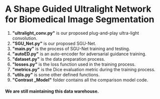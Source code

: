 
# A Shape Guided Ultralight Network for Biomedical Image Segmentation

1. **"ultralight_conv.py"** is our proposed plug-and-play ultra-light convolution.
2. **"SGU_Net.py"** is our proposed SGU-Net.
3. **"main.py"** is the process of SGU-Net training and testing.
4. **"autoED.py"** is an auto-encoder for adversarial guidance training.
5. **"dataset.py"** is the data preparation process.
6. **"losses.py"** is the loss function used in the training process.
7. **"metrics.py"** is the Dice evaluation metric during the training process.
8. **"utils.py"** is some other defined functions.
9. **"Contrast _Model"** folder contains all the comparison model code.
#### We are still maintaining this data warehouse.  
